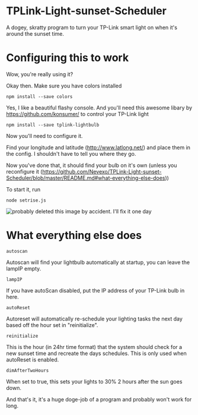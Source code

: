 # TPLink-Light-sunset-Scheduler
A dogey, skratty program to turn your TP-Link smart light on when it's around the sunset time.

# Configuring this to work
Wow, you're really using it?

Okay then. Make sure you have colors installed
```
npm install --save colors
```
Yes, I like a beautiful flashy console.
And you'll need this awesome libary by https://github.com/konsumer/ to control your TP-Link light
```
npm install --save tplink-lightbulb
```
Now you'll need to configure it.

Find your longitude and latitude (http://www.latlong.net/) and place them in the config. I shouldn't have to tell you where they go.

Now you've done that, it should find your bulb on it's own (unless you reconfigure it (https://github.com/Nevexo/TPLink-Light-sunset-Scheduler/blob/master/README.md#what-everything-else-does))

To start it, run
```
node setrise.js
```

![probably deleted this image by accident. I'll fix it one day](http://nev.lovewump.us/FxhXY7gvk.png)
# What everything else does

```
autoscan
```
Autoscan will find your lightbulb automatically at startup, you can leave the lampIP empty.
```
lampIP
```
If you have autoScan disabled, put the IP address of your TP-Link bulb in here.
```
autoReset
```
Autoreset will automatically re-schedule your lighting tasks the next day based off the hour set in "reinitialize".
```
reinitialize
```
This is the hour (in 24hr time format) that the system should check for a new sunset time and recreate the days schedules. This is only used when autoReset is enabled.
```
dimAfterTwoHours
```
When set to true, this sets your lights to 30% 2 hours after the sun goes down.

And that's it, it's a huge doge-job of a program and probably won't work for long.
